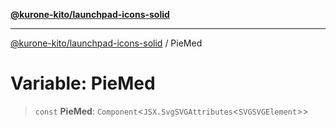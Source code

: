 [**@kurone-kito/launchpad-icons-solid**](../README.md)

***

[@kurone-kito/launchpad-icons-solid](../globals.md) / PieMed

# Variable: PieMed

> `const` **PieMed**: `Component`\<`JSX.SvgSVGAttributes`\<`SVGSVGElement`\>\>
